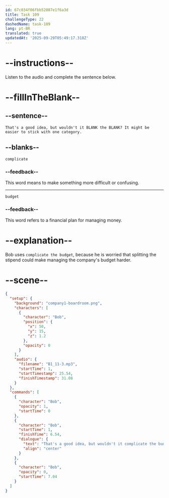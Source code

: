 ```yaml
---
id: 67c034f06fbb52087e1f6a3d
title: Task 109
challengeType: 22
dashedName: task-109
lang: pt-BR
translated: true
updatedAt: '2025-09-29T05:49:17.318Z'
---
```


<!-- (Audio) Bob: That's a good idea, but wouldn't it complicate the budget? It might be easier to stick with one category. -->

# --instructions--

Listen to the audio and complete the sentence below.

# --fillInTheBlank--

## --sentence--

`That's a good idea, but wouldn't it BLANK the BLANK? It might be easier to stick with one category.`

## --blanks--

`complicate`

### --feedback--

This word means to make something more difficult or confusing.

---

`budget`

### --feedback--

This word refers to a financial plan for managing money.

# --explanation--

Bob uses `complicate the budget`, because he is worried that splitting the stipend could make managing the company's budget harder.

# --scene--

```json
{
  "setup": {
    "background": "company1-boardroom.png",
    "characters": [
      {
        "character": "Bob",
        "position": {
          "x": 50,
          "y": 15,
          "z": 1.2
        },
        "opacity": 0
      }
    ],
    "audio": {
      "filename": "B1_11-3.mp3",
      "startTime": 1,
      "startTimestamp": 25.54,
      "finishTimestamp": 31.08
    }
  },
  "commands": [
    {
      "character": "Bob",
      "opacity": 1,
      "startTime": 0
    },
    {
      "character": "Bob",
      "startTime": 1,
      "finishTime": 6.54,
      "dialogue": {
        "text": "That's a good idea, but wouldn't it complicate the budget? It might be easier to stick with one category.",
        "align": "center"
      }
    },
    {
      "character": "Bob",
      "opacity": 0,
      "startTime": 7.04
    }
  ]
}
```
